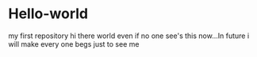 # Hello-world
my first repository
hi there world even if no one see's this now...In future i will make every one begs just to see me
